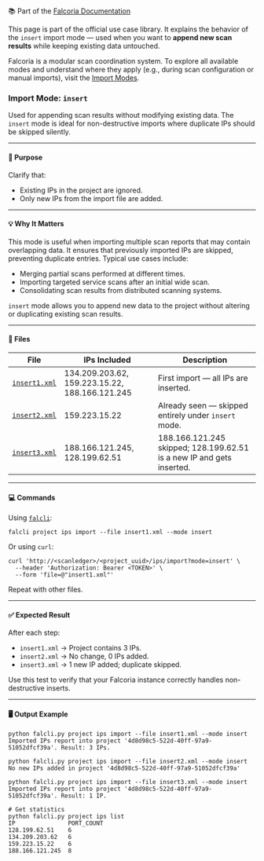 📚 Part of the [Falcoria Documentation](https://falcoria.github.io/falcoria-docs/)

This page is part of the official use case library. It explains the behavior of the `insert` import mode — used when you want to **append new scan results** while keeping existing data untouched.

Falcoria is a modular scan coordination system. To explore all available modes and understand where they apply (e.g., during scan configuration or manual imports), visit the [Import Modes](https://falcoria.github.io/falcoria-docs/import-modes/).

### Import Mode: `insert`

Used for appending scan results without modifying existing data. The `insert` mode is ideal for non-destructive imports where duplicate IPs should be skipped silently.

---

#### 📌 Purpose

Clarify that:

* Existing IPs in the project are ignored.
* Only new IPs from the import file are added.

----

#### 💡 Why It Matters

This mode is useful when importing multiple scan reports that may contain overlapping data. It ensures that previously imported IPs are skipped, preventing duplicate entries. Typical use cases include:

- Merging partial scans performed at different times.
- Importing targeted service scans after an initial wide scan.
- Consolidating scan results from distributed scanning systems.

`insert` mode allows you to append new data to the project without altering or duplicating existing scan results.

---

#### 📂 Files

| File                             | IPs Included                                                | Description                                                                 |
| -------------------------------- | ----------------------------------------------------------- | --------------------------------------------------------------------------- |
| [`insert1.xml`](./insert1.xml)   | 134.209.203.62, 159.223.15.22, 188.166.121.245              | First import — all IPs are inserted.                                        |
| [`insert2.xml`](./insert2.xml)   | 159.223.15.22                                               | Already seen — skipped entirely under `insert` mode.                        |
| [`insert3.xml`](./insert3.xml)   | 188.166.121.245, 128.199.62.51                              | 188.166.121.245 skipped; 128.199.62.51 is a new IP and gets inserted.       |


---

#### 💻 Commands

Using [`falcli`](https://github.com/Falcoria/falcli):

```console
falcli project ips import --file insert1.xml --mode insert
```

Or using `curl`:

```console
curl 'http://<scanledger>/<project_uuid>/ips/import?mode=insert' \
  --header 'Authorization: Bearer <TOKEN>' \
  --form 'file=@"insert1.xml"'
```

Repeat with other files.

---

#### ✅ Expected Result

After each step:

* `insert1.xml` → Project contains 3 IPs.
* `insert2.xml` → No change, 0 IPs added.
* `insert3.xml` → 1 new IP added; duplicate skipped.

Use this test to verify that your Falcoria instance correctly handles non-destructive inserts.

---

#### 🖥 Output Example

```console
python falcli.py project ips import --file insert1.xml --mode insert
Imported IPs report into project '4d8d98c5-522d-40ff-97a9-51052dfcf39a'. Result: 3 IPs.

python falcli.py project ips import --file insert2.xml --mode insert
No new IPs added in project '4d8d98c5-522d-40ff-97a9-51052dfcf39a'

python falcli.py project ips import --file insert3.xml --mode insert
Imported IPs report into project '4d8d98c5-522d-40ff-97a9-51052dfcf39a'. Result: 1 IP.

# Get statistics
python falcli.py project ips list
IP               PORT_COUNT
128.199.62.51    6         
134.209.203.62   6         
159.223.15.22    6         
188.166.121.245  8  
```

